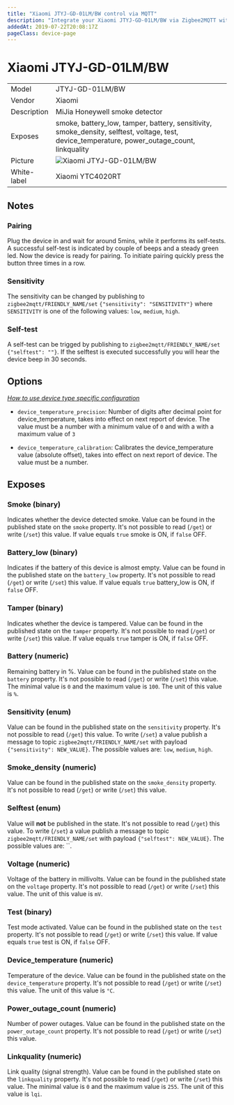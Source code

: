 ```yaml
---
title: "Xiaomi JTYJ-GD-01LM/BW control via MQTT"
description: "Integrate your Xiaomi JTYJ-GD-01LM/BW via Zigbee2MQTT with whatever smart home infrastructure you are using without the vendor's bridge or gateway."
addedAt: 2019-07-22T20:08:17Z
pageClass: device-page
---
```


<!-- !!!! -->
<!-- ATTENTION: This file is auto-generated through docgen! -->
<!-- You can only edit the "Notes"-Section between the two comment lines "Notes BEGIN" and "Notes END". -->
<!-- Do not use h1 or h2 heading within "## Notes"-Section. -->
<!-- !!!! -->

# Xiaomi JTYJ-GD-01LM/BW

|     |     |
|-----|-----|
| Model | JTYJ-GD-01LM/BW  |
| Vendor  | Xiaomi  |
| Description | MiJia Honeywell smoke detector |
| Exposes | smoke, battery_low, tamper, battery, sensitivity, smoke_density, selftest, voltage, test, device_temperature, power_outage_count, linkquality |
| Picture | ![Xiaomi JTYJ-GD-01LM/BW](https://www.zigbee2mqtt.io/images/devices/JTYJ-GD-01LM-BW.jpg) |
| White-label | Xiaomi YTC4020RT |


<!-- Notes BEGIN: You can edit here. Add "## Notes" headline if not already present. -->
## Notes


### Pairing
Plug the device in and wait for around 5mins, while it performs its self-tests.
A successful self-test is indicated by couple of beeps and a steady green led.
Now the device is ready for pairing. To initiate pairing quickly press the button three times in a row.


### Sensitivity
The sensitivity can be changed by publishing to `zigbee2mqtt/FRIENDLY_NAME/set`
`{"sensitivity": "SENSITIVITY"}` where `SENSITIVITY` is one of the following
values: `low`, `medium`,  `high`.

### Self-test
A self-test can be trigged by publishing to `zigbee2mqtt/FRIENDLY_NAME/set`
`{"selftest": ""}`.
If the selftest is executed successfully you will hear the device beep in 30 seconds.
<!-- Notes END: Do not edit below this line -->


## Options
*[How to use device type specific configuration](../guide/configuration/devices-groups.md#specific-device-options)*

* `device_temperature_precision`: Number of digits after decimal point for device_temperature, takes into effect on next report of device. The value must be a number with a minimum value of `0` and with a with a maximum value of `3`

* `device_temperature_calibration`: Calibrates the device_temperature value (absolute offset), takes into effect on next report of device. The value must be a number.


## Exposes

### Smoke (binary)
Indicates whether the device detected smoke.
Value can be found in the published state on the `smoke` property.
It's not possible to read (`/get`) or write (`/set`) this value.
If value equals `true` smoke is ON, if `false` OFF.

### Battery_low (binary)
Indicates if the battery of this device is almost empty.
Value can be found in the published state on the `battery_low` property.
It's not possible to read (`/get`) or write (`/set`) this value.
If value equals `true` battery_low is ON, if `false` OFF.

### Tamper (binary)
Indicates whether the device is tampered.
Value can be found in the published state on the `tamper` property.
It's not possible to read (`/get`) or write (`/set`) this value.
If value equals `true` tamper is ON, if `false` OFF.

### Battery (numeric)
Remaining battery in %.
Value can be found in the published state on the `battery` property.
It's not possible to read (`/get`) or write (`/set`) this value.
The minimal value is `0` and the maximum value is `100`.
The unit of this value is `%`.

### Sensitivity (enum)
Value can be found in the published state on the `sensitivity` property.
It's not possible to read (`/get`) this value.
To write (`/set`) a value publish a message to topic `zigbee2mqtt/FRIENDLY_NAME/set` with payload `{"sensitivity": NEW_VALUE}`.
The possible values are: `low`, `medium`, `high`.

### Smoke_density (numeric)
Value can be found in the published state on the `smoke_density` property.
It's not possible to read (`/get`) or write (`/set`) this value.

### Selftest (enum)
Value will **not** be published in the state.
It's not possible to read (`/get`) this value.
To write (`/set`) a value publish a message to topic `zigbee2mqtt/FRIENDLY_NAME/set` with payload `{"selftest": NEW_VALUE}`.
The possible values are: ``.

### Voltage (numeric)
Voltage of the battery in millivolts.
Value can be found in the published state on the `voltage` property.
It's not possible to read (`/get`) or write (`/set`) this value.
The unit of this value is `mV`.

### Test (binary)
Test mode activated.
Value can be found in the published state on the `test` property.
It's not possible to read (`/get`) or write (`/set`) this value.
If value equals `true` test is ON, if `false` OFF.

### Device_temperature (numeric)
Temperature of the device.
Value can be found in the published state on the `device_temperature` property.
It's not possible to read (`/get`) or write (`/set`) this value.
The unit of this value is `°C`.

### Power_outage_count (numeric)
Number of power outages.
Value can be found in the published state on the `power_outage_count` property.
It's not possible to read (`/get`) or write (`/set`) this value.

### Linkquality (numeric)
Link quality (signal strength).
Value can be found in the published state on the `linkquality` property.
It's not possible to read (`/get`) or write (`/set`) this value.
The minimal value is `0` and the maximum value is `255`.
The unit of this value is `lqi`.

